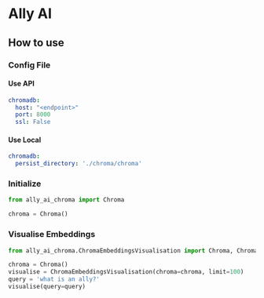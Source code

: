 # Ally AI

## How to use

### Config File

#### Use API

```yaml
chromadb:
  host: "<endpoint>"
  port: 8000
  ssl: False
```

#### Use Local
```yaml
chromadb:
  persist_directory: './chroma/chroma'
```


### Initialize

```python
from ally_ai_chroma import Chroma

chroma = Chroma()
```

### Visualise Embeddings

```python
from ally_ai_chroma.ChromaEmbeddingsVisualisation import Chroma, ChromaEmbeddingsVisualisation

chroma = Chroma()
visualise = ChromaEmbeddingsVisualisation(chroma=chroma, limit=100)
query = 'what is an ally?'
visualise(query=query)
```



